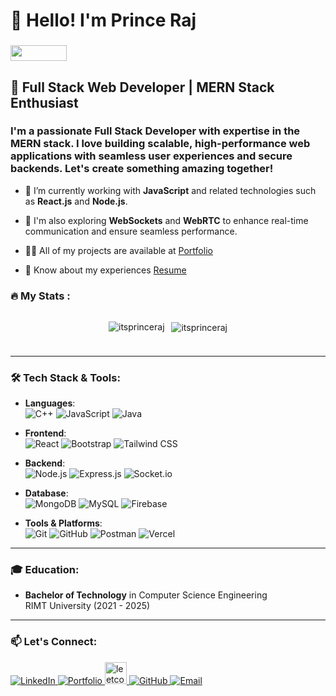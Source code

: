 

# 👋 Hello! I'm **Prince Raj**  
###

<div align="left" >
  <img src="https://visitor-badge.laobi.icu/badge?page_id=itsprinceraj.itsprinceraj&" width="90" height="25" />
</div>

## 🚀 Full Stack Web Developer | MERN Stack Enthusiast

### I'm a passionate **Full Stack Developer** with expertise in the **MERN** stack. I love building scalable, high-performance web applications with seamless user experiences and secure backends. Let's create something amazing together!

- 🌱 I’m currently working with **JavaScript** and related technologies such as **React.js** and **Node.js**.
  
- 🚀 I'm also exploring **WebSockets** and **WebRTC** to enhance real-time communication and ensure seamless performance.

- 👨‍💻 All of my projects are available at [Portfolio](https://portfolio-three-lovat-41.vercel.app/)

- 📄 Know about my experiences [Resume](https://drive.google.com/file/d/1lxRZ9oemJYocTPjhT128UCBXgxJP1jwL/view?usp=sharing)


  ###
<h3 align="left">🔥   My Stats :</h3>

<div  style="display:flex; align-items: center; justify-content:center;">
  <p>
    <img align="left" src="https://github-readme-stats.vercel.app/api/top-langs?username=itsprinceraj&show_icons=true&locale=en&layout=compact&theme=dark" alt="itsprinceraj" />
  </p>

<p >&nbsp;
  <img align="center" src="https://github-readme-stats.vercel.app/api?username=itsprinceraj&show_icons=true&locale=en&theme=dark" alt="itsprinceraj" />
</p>
</div>

</div>


###

---

### 🛠️ **Tech Stack & Tools:**

- **Languages**:  
  ![C++](https://img.shields.io/badge/C++-00599C?style=for-the-badge&logo=cplusplus&logoColor=white) 
  ![JavaScript](https://img.shields.io/badge/JavaScript-F7DF1E?style=for-the-badge&logo=javascript&logoColor=black)
  ![Java](https://img.shields.io/badge/Java-007396?style=for-the-badge&logo=java&logoColor=white)  

- **Frontend**:  
  ![React](https://img.shields.io/badge/React-20232A?style=for-the-badge&logo=react&logoColor=61DAFB) 
  ![Bootstrap](https://img.shields.io/badge/Bootstrap-563D7C?style=for-the-badge&logo=bootstrap&logoColor=white)
  ![Tailwind CSS](https://img.shields.io/badge/Tailwind_CSS-38B2AC?style=for-the-badge&logo=tailwind-css&logoColor=white)

- **Backend**:  
  ![Node.js](https://img.shields.io/badge/Node.js-43853D?style=for-the-badge&logo=node.js&logoColor=white) 
  ![Express.js](https://img.shields.io/badge/Express.js-000000?style=for-the-badge&logo=express&logoColor=white)
  ![Socket.io](https://img.shields.io/badge/Socket.io-010101?style=for-the-badge&logo=socket.io&logoColor=white)

- **Database**:  
  ![MongoDB](https://img.shields.io/badge/MongoDB-47A248?style=for-the-badge&logo=mongodb&logoColor=white)
  ![MySQL](https://img.shields.io/badge/MySQL-4479A1?style=for-the-badge&logo=mysql&logoColor=white)
  ![Firebase](https://img.shields.io/badge/Firebase-FFCA28?style=for-the-badge&logo=firebase&logoColor=white)

- **Tools & Platforms**:  
  ![Git](https://img.shields.io/badge/Git-F05032?style=for-the-badge&logo=git&logoColor=white)
  ![GitHub](https://img.shields.io/badge/GitHub-181717?style=for-the-badge&logo=github&logoColor=white)
  ![Postman](https://img.shields.io/badge/Postman-FF6C37?style=for-the-badge&logo=postman&logoColor=white)
  ![Vercel](https://img.shields.io/badge/Vercel-000000?style=for-the-badge&logo=vercel&logoColor=white)

---

### 🎓 **Education**:

- **Bachelor of Technology** in Computer Science Engineering  
  RIMT University (2021 - 2025)  

---

### 📫 **Let's Connect:**

<p align="left">
  <a href="https://www.linkedin.com/in/iam-princeraj" target="_blank" rel="noopener noreferrer">
    <img src="https://img.shields.io/badge/LinkedIn-0077B5?style=for-the-badge&logo=linkedin&logoColor=white" alt="LinkedIn">
  </a>
  <a href="https://portfolio-three-lovat-41.vercel.app/" target="_blank" rel="noopener noreferrer">
    <img src="https://img.shields.io/badge/Portfolio-000000?style=for-the-badge&logo=vercel&logoColor=white" alt="Portfolio">
  </a>
  <a href="https://leetcode.com/iam-princeraj/" target="_blank" rel="noopener noreferrer">
    <img src="https://img.shields.io/static/v1?message=LeetCode&logo=leetcode&label=&color=FFA116&logoColor=white&labelColor=&style=for-the-badge" height="35" alt="leetcode logo" />
  </a>
  <a href="https://github.com/itsprinceraj" target="_blank" rel="noopener noreferrer">
    <img src="https://img.shields.io/badge/GitHub-181717?style=for-the-badge&logo=github&logoColor=white" alt="GitHub">
  </a>
  <a href="mailto:dev.prince116@gmail.com" target="_blank" rel="noopener noreferrer">
    <img src="https://img.shields.io/badge/Email-EA4335?style=for-the-badge&logo=gmail&logoColor=white" alt="Email">
  </a>
</p>

###
